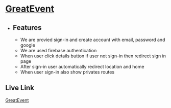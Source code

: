 # [GreatEvent](https://greatevent-b29c5.web.app/)
* ## Features
  - We are provied sign-in and create account with email, password and google 
  - We are used firebase authentication
  - When user click details button if user not sign-in then redirect sign in page
  - After sign-in user automatically redirect location and home
  - When user sign-in also show privates routes
## Live Link
  [GreatEvent](https://greatevent-b29c5.web.app/)
